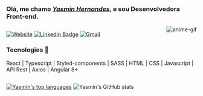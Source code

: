 <h3> Olá, me chamo <a href="https://yasminhernandes.vercel.app" target="_blank"><em>Yasmin Hernandes</em></a>, e sou Desenvolvedora Front-end. </h3>
<img align="right" alt="anime-gif" src="https://media.discordapp.net/attachments/498986490504675331/875227095779913798/ys-anime-gif.gif?width=150&height=150">

  ##
[![Website](https://img.shields.io/badge/website-000000?style=for-the-badge&logo=About.me&logoColor=white)](https://yasminhernandes.vercel.app)
[![Linkedin Badge](https://img.shields.io/badge/LinkedIn-0A66C2.svg?style=for-the-badge&logo=LinkedIn&logoColor=white)](https://linkedin.com/in/yasminhernandes)
[![Gmail](https://img.shields.io/badge/Gmail-EA4335.svg?style=for-the-badge&logo=Gmail&logoColor=white)](mailto:yasminhernandesjobs@gmail.com)

<h4>
  <h3>Tecnologies 🚀</h3>
  React | Typescript | Styled-components | SASS | HTML | CSS | Javascript | API Rest | Axios | Angular 8+ 
</h4>

  ##

<div>

[![Yasmin's top languages](https://github-readme-stats.vercel.app/api/top-langs/?username=YasminHernandes&theme=swift)](https://github.com/anuraghazra/github-readme-stats)   ![Yasmin's GitHub stats](https://github-readme-stats.vercel.app/api?username=yasminhernandes&theme=swift&show_icons=true)
</div>
